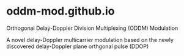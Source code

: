 # oddm-mod.github.io
Orthogonal Delay-Doppler Division Multiplexing (ODDM) Modulation

A novel delay-Doppler multicarrier modulation based on the newly discovered delay-Doppler plane orthgonal pulse (DDOP) 
